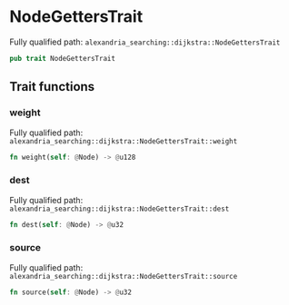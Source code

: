 # NodeGettersTrait

Fully qualified path: `alexandria_searching::dijkstra::NodeGettersTrait`

```rust
pub trait NodeGettersTrait
```

## Trait functions

### weight

Fully qualified path: `alexandria_searching::dijkstra::NodeGettersTrait::weight`

```rust
fn weight(self: @Node) -> @u128
```

### dest

Fully qualified path: `alexandria_searching::dijkstra::NodeGettersTrait::dest`

```rust
fn dest(self: @Node) -> @u32
```

### source

Fully qualified path: `alexandria_searching::dijkstra::NodeGettersTrait::source`

```rust
fn source(self: @Node) -> @u32
```

